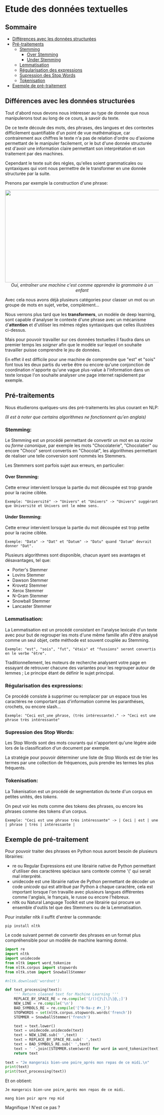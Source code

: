 # Etude des données textuelles

## Sommaire
* [Différences avec les données structurées](#différences-avec-les-données-structurées)
* [Pré-traitements](#pré-traitements)
  * [Stemming](#stemming)
    * [Over Stemming](#over-stemming)
    * [Under Stemming](#under-stemming)
  * [Lemmatisation](#lemmatisation)
  * [Régularisation des expressions](#régularisation-des-expressions)
  * [Supression des Stop Words](#supression-des-stop-words)
  * [Tokenisation](#tokenisation)
* [Exemple de pré-traitement](#exemple-de-pré-traitement)

## Différences avec les données structurées

Tout d'abord nous devons nous intéresser au type de donnée que nous manipulerons tout au long de ce cours, à savoir du texte.

De ce texte découle des mots, des phrases, des langues et des contextes difficilement quantifiable d'un point de vue mathématique, car contrairement aux chiffres le texte n'a pas de relation d'ordre ou d'axiome permettant de le manipuler facilement, or le but d'une donnée structurée est d'avoir une information claire permettant son interprétation et son traitement par des machines.

Cependant le texte suit des régles, qu'elles soient grammaticales ou syntaxiques qui vont nous permettre de le transformer en une donnée structurée par la suite.

Prenons par exemple la construction d'une phrase:

<p align="center">
<img src="https://user-images.githubusercontent.com/65224852/166940035-1d1ed107-06ca-490e-85ed-b95c46b78865.jpg" width=600 height=302>
<br /><i> Oui, entraîner une machine c'est comme apprendre la grammaire à un enfant </i>
</p>

Avec cela nous avons déjà plusieurs catégories pour classer un mot ou un groupe de mots en sujet, verbe, complément...

Nous verrons plus tard que les **transformers**, un modèle de deep learning, sont capable d'analyser le contexte d'une phrase avec un mécanisme d'**attention** et d'utiliser les mêmes régles syntaxiques que celles illustrées ci-dessus.

Mais pour pouvoir travailler sur ces données textuelles il faudra dans un premier temps les *soigner* afin que le modèle sur lequel on souhaite travailler puisse comprendre le jeu de données.

En effet il est difficile pour une machine de comprendre que "est" et "sois" font tous les deux partis du verbe être ou encore qu'une conjonction de coordination n'apporte qu'une vague plus-value à l'information dans un texte lorsque l'on souhaite analyser une page internet rapidement par exemple.

## Pré-traitements

Nous étudierons quelques-uns des pré-traitements les plus courant en NLP:

*(Il est à noter que certains algorithmes ne fonctionnent qu'en anglais)*

### Stemming:
Le Stemming est un procédé permettant de convertir un mot en sa *racine* ou *forme canonique*, par exemple les mots "Chocolaterie", "Chocolatier" ou encore "Choco" seront convertis en "Chocolat", les algorithmes permettant de réaliser une telle conversion sont nommés les Stemmers.

Les Stemmers sont parfois sujet aux erreurs, en particulier:
#### Over Stemming:

Cette erreur intervient lorsque la partie du mot découpée est trop grande pour la racine ciblée.

```
Exemple: "Université" -> "Univers" et "Univers" -> "Univers" suggérant que Université et Univers ont le même sens.
```
#### Under Stemming:

Cette erreur intervient lorsque la partie du mot découpée est trop petite pour la racine ciblée.

```
Exemple: "Data" -> "Dat" et "Datum" -> "Datu" quand "Datum" devrait donner "Dat".
```

Plusieurs algorithmes sont disponible, chacun ayant ses avantages et désavantages, tel que:
- Porter's Stemmer
- Lovins Stemmer
- Dawson Stemmer
- Krovetz Stemmer
- Xerox Stemmer
- N-Gram Stemmer
- Snowball Stemmer
- Lancaster Stemmer

### Lemmatisation:
La Lemmatisation est un procédé consistant en l'analyse lexicale d'un texte avec pour but de regrouper les mots d'une même famille afin d'être analysé comme un seul objet, cette méthode est souvent couplée au Stemming.

```
Exemple: "est", "sois", "fut", "étais" et "fussions" seront convertis en le verbe "être".
```

Traditionnellement, les moteurs de recherche analysent votre page en essayant de retrouver chacune des variantes pour les regrouper autour de lemmes ; Le principe étant de définir le sujet principal. 

### Régularisation des expressions:
Ce procédé consiste à supprimer ou remplacer par un espace tous les caractéres ne comportant pas d'information comme les paranthéses, crochets, ou encore slash...

```
Exemple: "Ceci est_une phrase, (très intéressante)." -> "Ceci est une phrase très intéressante"
```
### Supression des Stop Words:
Les Stop Words sont des mots courants qui n'apportent qu'une légére aide lors de la classification d'un document par exemple.

La stratégie pour pouvoir déterminer une liste de Stop Words est de trier les termes par une collection de fréquences, puis prendre les termes les plus fréquents.

### Tokenisation:
La Tokenisation est un procédé de segmentation du texte d'un corpus en petites unités, des *tokens*.

On peut voir les mots comme des tokens des phrases, ou encore les phrases comme des tokens d'un corpus.

```
Exemple: "Ceci est une phrase très intéressante" -> | Ceci | est | une | phrase | très | intéressante |
```
## Exemple de pré-traitement

Pour pouvoir traiter des phrases en Python nous auront besoin de plusieurs librairies:
- re ou Regular Expressions est une librairie native de Python permettant d'utiliser des caractères spéciaux sans contexte comme '(' qui serait mal interprété.
- unidecode est une librairie native de Python permettant de décoder un code *unicode* qui est attribué par Python à chaque caractére, cela est important lorsque l'on travaille avec plusieurs langues différentes comme l'anglais, le français, le russe ou encore l'hébreux.
- nltk ou Natural Language Toolkit est une librairie qui procure un ensemble d'outils tel que des Stemmers ou de la Lemmatisation.

Pour installer nltk il suffit d'entrer la commande:

```
pip install nltk
```

Le code suivant permet de convertir des phrases en un format plus compréhensible pour un modèle de machine learning donné.

``` python
import re
import nltk
import unidecode
from nltk import word_tokenize
from nltk.corpus import stopwords
from nltk.stem import SnowballStemmer

#nltk.download('wordnet')

def text_processing(text):
    ''' Return cleaned text for Machine Learning '''
    REPLACE_BY_SPACE_RE = re.compile('[/(){}\[\]\|@,;]')
    NEW_LINE = re.compile('\n')
    BAD_SYMBOLS_RE = re.compile('[^0-9a-z #+_]')
    STOPWORDS = set(nltk.corpus.stopwords.words('french'))
    STEMMER = SnowballStemmer('french')

    text = text.lower()
    text = unidecode.unidecode(text)
    text = NEW_LINE.sub(' ',text)
    text = REPLACE_BY_SPACE_RE.sub(' ',text)
    text = BAD_SYMBOLS_RE.sub(' ',text)
    text = ' '.join([STEMMER.stem(word) for word in word_tokenize(text) if word not in STOPWORDS])
    return text
    
text = "Je mangerais bien-une poire_aprés mon repas de ce midi.\n"
print(text)
print(text_processing(text))
```

Et on obtient:

```
Je mangerais bien-une poire_aprés mon repas de ce midi.

mang bien poir apre rep mid
```

Magnifique ! N'est ce pas ?
